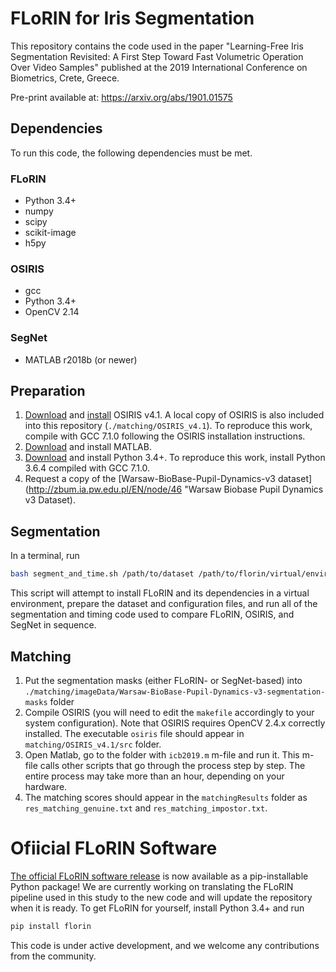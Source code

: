 # FLoRIN for Iris Segmentation

This repository contains the code used in the paper "Learning-Free Iris Segmentation Revisited: A First Step Toward Fast Volumetric Operation Over Video Samples" published at the 2019 International Conference on Biometrics, Crete, Greece.

Pre-print available at: https://arxiv.org/abs/1901.01575

## Dependencies

To run this code, the following dependencies must be met.

### FLoRIN

- Python 3.4+
- numpy
- scipy
- scikit-image
- h5py

### OSIRIS

- gcc
- Python 3.4+
- OpenCV 2.14

### SegNet

- MATLAB r2018b (or newer)

## Preparation

1. [Download](http://svnext.it-sudparis.eu/svnview2-eph/ref_syst/Iris_Osiris_v4.1/ "OSIRIS v4.1") and [install](http://svnext.it-sudparis.eu/svnview2-eph/ref_syst/Iris_Osiris_v4.1/doc/ "OSIRIS v4.1 Documentation") OSIRIS v4.1. A local copy of OSIRIS is also included into this repository (`./matching/OSIRIS_v4.1`). To reproduce this work, compile with GCC 7.1.0 following the OSIRIS installation instructions.
2. [Download](https://www.mathworks.com/products/matlab.html "MATLAB Home Page") and install MATLAB.
3. [Download](https://www.python.org/downloads/release/python-364/ "Download Python 3.6.4") and install Python 3.4+. To reproduce this work, install Python 3.6.4 compiled with GCC 7.1.0.
4. Request a copy of the [Warsaw-BioBase-Pupil-Dynamics-v3 dataset](http://zbum.ia.pw.edu.pl/EN/node/46 "Warsaw Biobase Pupil Dynamics v3 Dataset).

## Segmentation

In a terminal, run

```bash
bash segment_and_time.sh /path/to/dataset /path/to/florin/virtual/environment /path/to/osiris/install
```

This script will attempt to install FLoRIN and its dependencies in a virtual environment, prepare the dataset and configuration files, and run all of the segmentation and timing code used to compare FLoRIN, OSIRIS, and SegNet in sequence.

## Matching

1. Put the segmentation masks (either FLoRIN- or SegNet-based) into `./matching/imageData/Warsaw-BioBase-Pupil-Dynamics-v3-segmentation-masks` folder
2. Compile OSIRIS (you will need to edit the `makefile` accordingly to your system configuration). Note that OSIRIS requires OpenCV 2.4.x correctly installed. The executable `osiris` file should appear in `matching/OSIRIS_v4.1/src` folder.  
3. Open Matlab, go to the folder with `icb2019.m` m-file and run it. This m-file calls other scripts that go through the process step by step. The entire process may take more than an hour, depending on your hardware.
4. The matching scores should appear in the `matchingResults` folder as `res_matching_genuine.txt` and `res_matching_impostor.txt`.

# Ofiicial FLoRIN Software

[The official FLoRIN software release](https://github.com/jeffkinnison/florin "FLoRIN Pipeline Repo") is now available as a pip-installable Python package! We are currently working on translating the FLoRIN pipeline used in this study to the new code and will update the repository when it is ready. To get FLoRIN for yourself, install Python 3.4+ and run 

```bash
pip install florin
```

This code is under active development, and we welcome any contributions from the community.
